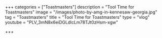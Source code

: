 +++
categories = ["Toastmasters"]
description = "Tool Time for Toastmasters"
image = "/images/photo-by-amg-in-kennesaw-georgia.jpg"
tag = "Toastmasters"
title = "Tool Time for Toastmasters"
type = "vlog"
youtube = "PLV_3mN8x6eiDGLdlcLm78TJt0zHsm-xgw"

+++

